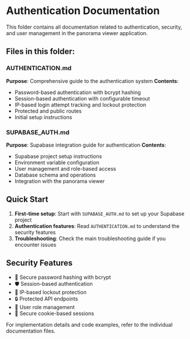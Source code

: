 # Authentication Documentation

This folder contains all documentation related to authentication, security, and user management in the panorama viewer application.

## Files in this folder:

### AUTHENTICATION.md
**Purpose**: Comprehensive guide to the authentication system
**Contents**:
- Password-based authentication with bcrypt hashing
- Session-based authentication with configurable timeout
- IP-based login attempt tracking and lockout protection
- Protected and public routes
- Initial setup instructions

### SUPABASE_AUTH.md
**Purpose**: Supabase integration guide for authentication
**Contents**:
- Supabase project setup instructions
- Environment variable configuration
- User management and role-based access
- Database schema and operations
- Integration with the panorama viewer

## Quick Start

1. **First-time setup**: Start with `SUPABASE_AUTH.md` to set up your Supabase project
2. **Authentication features**: Read `AUTHENTICATION.md` to understand the security features
3. **Troubleshooting**: Check the main troubleshooting guide if you encounter issues

## Security Features

- 🔐 Secure password hashing with bcrypt
- 🛡️ Session-based authentication
- 🚫 IP-based lockout protection
- 🔒 Protected API endpoints
- 👤 User role management
- 🍪 Secure cookie-based sessions

For implementation details and code examples, refer to the individual documentation files.